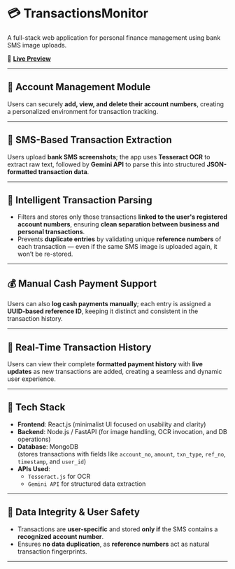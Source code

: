 # 💳 TransactionsMonitor

A full-stack web application for personal finance management using bank SMS image uploads.

🔗 **[Live Preview](https://youtu.be/PCEbZhWWiHI)**

---

## 🏦 Account Management Module
Users can securely **add, view, and delete their account numbers**, creating a personalized environment for transaction tracking.

---

## 📩 SMS-Based Transaction Extraction
Users upload **bank SMS screenshots**; the app uses **Tesseract OCR** to extract raw text, followed by **Gemini API** to parse this into structured **JSON-formatted transaction data**.

---

## 🧠 Intelligent Transaction Parsing

- Filters and stores only those transactions **linked to the user's registered account numbers**, ensuring **clean separation between business and personal transactions**.
- Prevents **duplicate entries** by validating unique **reference numbers** of each transaction — even if the same SMS image is uploaded again, it won’t be re-stored.

---

## 💰 Manual Cash Payment Support
Users can also **log cash payments manually**; each entry is assigned a **UUID-based reference ID**, keeping it distinct and consistent in the transaction history.

---

## 🔄 Real-Time Transaction History
Users can view their complete **formatted payment history** with **live updates** as new transactions are added, creating a seamless and dynamic user experience.

---

## 🧩 Tech Stack

- **Frontend**: React.js (minimalist UI focused on usability and clarity)
- **Backend**: Node.js / FastAPI (for image handling, OCR invocation, and DB operations)
- **Database**: MongoDB  
  (stores transactions with fields like `account_no`, `amount`, `txn_type`, `ref_no`, `timestamp`, and `user_id`)
- **APIs Used**:
  - `Tesseract.js` for OCR
  - `Gemini API` for structured data extraction

---

## 🔐 Data Integrity & User Safety

- Transactions are **user-specific** and stored **only if** the SMS contains a **recognized account number**.
- Ensures **no data duplication**, as **reference numbers** act as natural transaction fingerprints.

---
